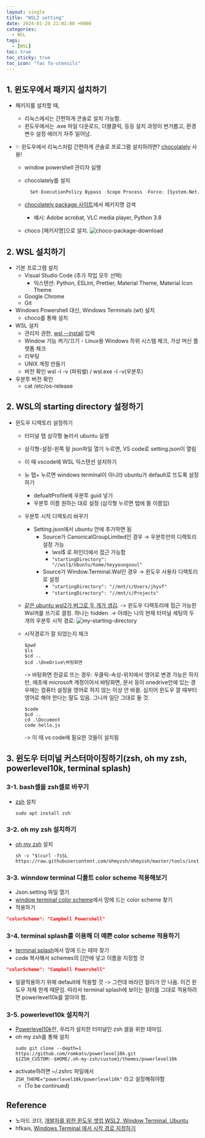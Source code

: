 ```yaml
---
layout: single
title: "WSL2 setting"
date: 2024-01-29 21:01:00 +0900
categories:
  - WSL
tags:
  - [WSL]
toc: true
toc_sticky: true
toc_icon: "fas fa-utensils"
---
```


## 1. 윈도우에서 패키지 설치하기

- 패키지를 설치할 때,

  - 리눅스에서는 간편하게 콘솔로 설치 가능함.
  - 윈도우에서는 .exe 파일 다운로드, 더블클릭, 등등 설치 과정이 번거롭고, 환경변수 설정 에러가 자주 일어남.

- ✨ 윈도우에서 리눅스처럼 간편하게 콘솔로 프로그램 설치하려면? [chocolately](https://community.chocolatey.org/) 사용!

  - window powershell 관리자 실행
  - chocolately를 설치

    ```python
      Set-ExecutionPolicy Bypass -Scope Process -Force; [System.Net.ServicePointManager]::SecurityProtocol = [System.Net.ServicePointManager]::SecurityProtocol -bor 3072; iex ((New-Object System.Net.WebClient).DownloadString('https://community.chocolatey.org/install.ps1'))
    ```

  - [chocolately package 사이트](https://community.chocolatey.org/packages)에서 패키지명 검색
    - 예시: Adobe acrobat, VLC media player, Python 3.8
  - choco [패키지명]으로 설치.
    ![choco-package-download]({{site.url}}/images/2024-01-29-wsl2-setting/choco-package-download.png)

## 2. WSL 설치하기

- 기본 프로그램 설치
  - Visual Studio Code (추가 작업 모두 선택)
    - 익스텐션: Python, ESLint, Prettier, Material Theme, Material Icon Theme
  - Google Chrome
  - Git
- Windows Powershell 대신, Windows Terminals (wt) 설치
  - choco를 통해 설치
- WSL 설치
  - 관리자 권한, [wsl --install](https://learn.microsoft.com/en-us/windows/wsl/install) 입력
  - Window 기능 켜기/끄기 - Linux용 Windows 하위 시스템 체크, 가상 머신 플랫폼 체크
  - 리부팅
  - UNIX 계정 만들기
  - 버전 확인 wsl -l -v (파워쉘) / wsl.exe -l -v(우분투)
- 우분투 버전 확인
  - cat /etc/os-release

## 2. WSL의 starting directory 설정하기

- 윈도우 디렉토리 설정하기

  - 터미널 탭 삼각형 눌러서 ubuntu 실행
  - 삼각형-설정-왼쪽 밑 json파일 열기 누르면, VS code로 setting.json이 열림
  - 이 때 vscode에 WSL 익스텐션 설치하기
  - 뉴 탭+ 누르면 windows terminal이 아니라 ubuntu가 default로 뜨도록 설정하기
    - defualtProfile에 우분투 guid 넣기
    - 우분투 이름 원하는 대로 설정 (삼각형 누르면 탭에 뜰 이름임)
  - 우분투 시작 디렉토리 바꾸기
    - Setting.json에서 ubuntu 안에 추가하면 됨
      - Source가 CanonicalGroupLimited인 경우 → 우분투만의 디렉토리 설정 가능
        - \\wsl$ 로 파인더에서 접근 가능함
        - `"startingDirectory": "//wsl$/Ubuntu/home/heyyoungsoul"`
      - Source가 Window.Terminal.Wsl인 경우 → 윈도우 사용자 디렉토리로 설정
        - `"startingDirectory": "//mnt/c/Users/jhyvf"`
        - `"startingDirectory": "//mnt/c/Projects"`
  - [같은 ubuntu wsl2가 버그로 두 개가 생김](https://superuser.com/questions/1737942/different-profiles-of-the-same-wsl2-linux-instance-in-windows-terminal).
    -> 윈도우 디렉토리에 접근 가능한 Wsl꺼를 쓰기로 결정. 하나는 hidden.
    -> 아래는 나의 현재 터미널 세팅의 두 개의 우분투 시작 경로:
    ![my-starting-directory]({{site.url}}/images/2024-01-29-wsl2-setting/my-starting-directory.png)

  - 시작경로가 잘 되었는지 체크
    ```
    $pwd
    $ls
    $cd ..
    $cd .\OneDrive\바탕화면
    ```
    -> 바탕화면 한글로 뜨는 경우: 우클릭-속성-위치에서 영어로 변경 가능은 하지만, 애초에 microsoft 계정이어서 바탕화면, 문서 등이 onedrive안에 있는 경우에는 컴퓨터 설정을 영어로 하지 않는 이상 안 바뀜. 심지어 윈도우 깔 때부터 영어로 해야 한다는 말도 있음. 그니까 일단 그대로 둘 것.
    ```
    $code
    $cd ..
    cd .\Document
    code hello.js
    ```
    -> 이 때 vs code에 필요한 것들이 설치됨

## 3. 윈도우 터미널 커스터마이징하기(zsh, oh my zsh, powerlevel10k, terminal splash)

### 3-1. bash셀을 zsh셀로 바꾸기

- [zsh](https://github.com/ohmyzsh/ohmyzsh/wiki/Installing-ZSH) 설치
  ```
  sudo apt install zsh
  ```

### 3-2. oh my zsh 설치하기

- [oh my zsh](https://github.com/ohmyzsh/ohmyzsh) 설치
  ```
  sh -c "$(curl -fsSL https://raw.githubusercontent.com/ohmyzsh/ohmyzsh/master/tools/install.sh)"
  ```

### 3-3. winndow terminal 디폴트 color scheme 적용해보기

- Json.setting 파일 열기
- [window terminal color scheme](https://learn.microsoft.com/en-us/windows/terminal/customize-settings/color-schemes)에서 맘에 드는 color scheme 찾기
- 적용하기

```json
"colorScheme": "Campbell Powershell"
```

### 3-4. terminal splash를 이용해 더 예쁜 color scheme 적용하기

- [terminal splash](https://terminalsplash.com/)에서 맘에 드는 테마 찾기
- code 복사해서 schemes의 []안에 넣고 이름을 지정할 것

```json
"colorScheme": "Campbell Powershell"
```

- 일괄적용하기 위해 default에 적용할 것
  -> 그런데 바라던 컬러가 안 나옴. 이건 윈도우 자체 한계 때문임. 따라서 terminal splash에 보이는 컬러를 그대로 적용하려면 powerlevel10k를 깔아야 함.

### 3-5. powerlevel10k 설치하기

- [Powerlevel10k](https://github.com/romkatv/powerlevel10k)란, 우리가 설치한 터미널인 zsh 셀을 위한 테마임.
- oh my zsh를 통해 설치
  ```
  sudo git clone --depth=1 https://github.com/romkatv/powerlevel10k.git ${ZSH_CUSTOM:-$HOME/.oh-my-zsh/custom}/themes/powerlevel10k
  ```
- activate하려면 ~/.zshrc 파일에서 `ZSH_THEME="powerlevel10k/powerlevel10k"` 라고 설정해줘야함
  - (To be continued)

## Reference

- 노마드 코더, [개발자를 위한 윈도우 셋업 WSL2, Window Terminal, Ubuntu](https://nomadcoders.co/windows-setup-for-developers)
- hfkais, [Windows Terminal 에서 시작 경로 지정하기](https://hfkais.blogspot.com/2020/11/windows-terminal-start-directory-setting.html)
